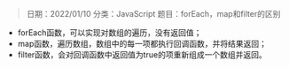 > 日期：2022/01/10
分类：JavaScript
题目：forEach，map和filter的区别

- forEach函数，可以实现对数组的遍历，没有返回值；
- map函数，遍历数组，数组中的每一项都执行回调函数，并将结果返回；
- filter函数，会对回调函数中返回值为true的项重新组成一个数组并返回。

